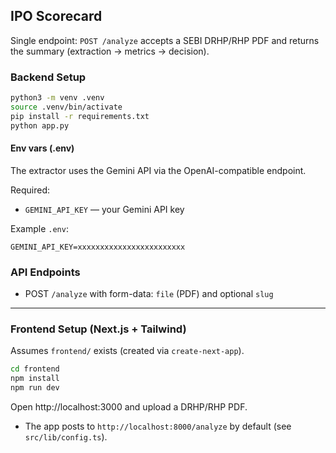 ## IPO Scorecard

Single endpoint: `POST /analyze` accepts a SEBI DRHP/RHP PDF and returns the summary (extraction → metrics → decision).

### Backend Setup

```bash
python3 -m venv .venv
source .venv/bin/activate
pip install -r requirements.txt
python app.py 
```

#### Env vars (.env)
The extractor uses the Gemini API via the OpenAI-compatible endpoint.

Required:
- `GEMINI_API_KEY` — your Gemini API key

Example `.env`:
```env
GEMINI_API_KEY=xxxxxxxxxxxxxxxxxxxxxxxx
```

### API Endpoints
- POST `/analyze` with form-data: `file` (PDF) and optional `slug`

---

### Frontend Setup (Next.js + Tailwind)
Assumes `frontend/` exists (created via `create-next-app`).

```bash
cd frontend
npm install
npm run dev
```

Open http://localhost:3000 and upload a DRHP/RHP PDF.

- The app posts to `http://localhost:8000/analyze` by default (see `src/lib/config.ts`).